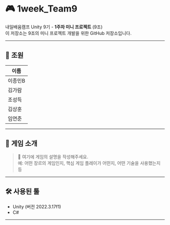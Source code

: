 # 🎮 1week_Team9

내일배움캠프 Unity 9기 - **1주차 미니 프로젝트** (9조)  
이 저장소는 9조의 미니 프로젝트 개발을 위한 GitHub 저장소입니다.

---

## 👥 조원
| 이름       |
|------------|
| 이종민B     |
| 김가람      |
| 조성득      |
| 김상훈      |
| 임연준      |

---

## 🎲 게임 소개

> 📌 여기에 게임의 설명을 작성해주세요.  
> 예: 어떤 장르의 게임인지, 핵심 게임 플레이가 어떤지, 어떤 기술을 사용했는지 등

---

## 🛠️ 사용된 툴

- Unity (버전 2022.3.17f1)
- C#

---

